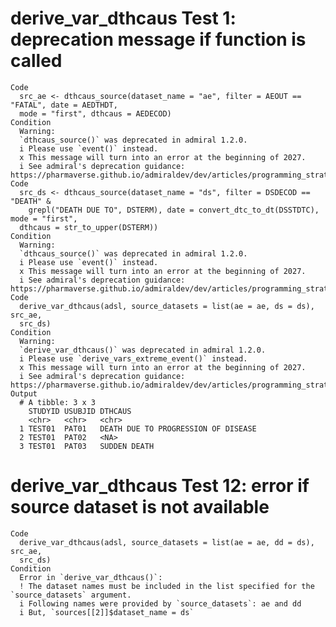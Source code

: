 # derive_var_dthcaus Test 1: deprecation message if function is called

    Code
      src_ae <- dthcaus_source(dataset_name = "ae", filter = AEOUT == "FATAL", date = AEDTHDT,
      mode = "first", dthcaus = AEDECOD)
    Condition
      Warning:
      `dthcaus_source()` was deprecated in admiral 1.2.0.
      i Please use `event()` instead.
      x This message will turn into an error at the beginning of 2027.
      i See admiral's deprecation guidance: https://pharmaverse.github.io/admiraldev/dev/articles/programming_strategy.html#deprecation
    Code
      src_ds <- dthcaus_source(dataset_name = "ds", filter = DSDECOD == "DEATH" &
        grepl("DEATH DUE TO", DSTERM), date = convert_dtc_to_dt(DSSTDTC), mode = "first",
      dthcaus = str_to_upper(DSTERM))
    Condition
      Warning:
      `dthcaus_source()` was deprecated in admiral 1.2.0.
      i Please use `event()` instead.
      x This message will turn into an error at the beginning of 2027.
      i See admiral's deprecation guidance: https://pharmaverse.github.io/admiraldev/dev/articles/programming_strategy.html#deprecation
    Code
      derive_var_dthcaus(adsl, source_datasets = list(ae = ae, ds = ds), src_ae,
      src_ds)
    Condition
      Warning:
      `derive_var_dthcaus()` was deprecated in admiral 1.2.0.
      i Please use `derive_vars_extreme_event()` instead.
      x This message will turn into an error at the beginning of 2027.
      i See admiral's deprecation guidance: https://pharmaverse.github.io/admiraldev/dev/articles/programming_strategy.html#deprecation
    Output
      # A tibble: 3 x 3
        STUDYID USUBJID DTHCAUS                            
        <chr>   <chr>   <chr>                              
      1 TEST01  PAT01   DEATH DUE TO PROGRESSION OF DISEASE
      2 TEST01  PAT02   <NA>                               
      3 TEST01  PAT03   SUDDEN DEATH                       

# derive_var_dthcaus Test 12: error if source dataset is not available

    Code
      derive_var_dthcaus(adsl, source_datasets = list(ae = ae, dd = ds), src_ae,
      src_ds)
    Condition
      Error in `derive_var_dthcaus()`:
      ! The dataset names must be included in the list specified for the `source_datasets` argument.
      i Following names were provided by `source_datasets`: ae and dd
      i But, `sources[[2]]$dataset_name = ds`

